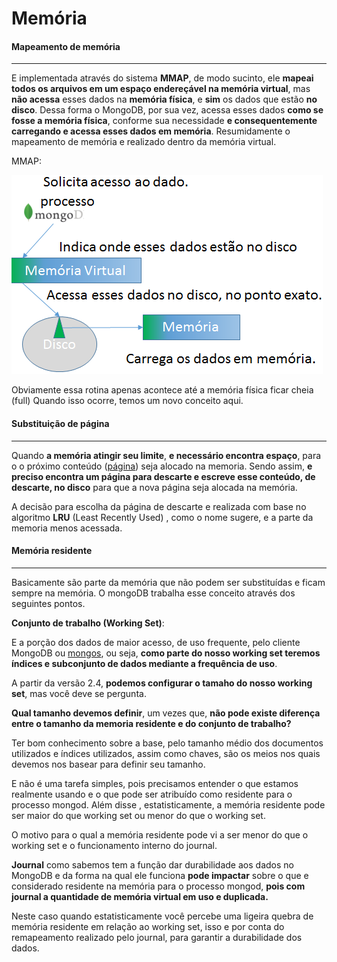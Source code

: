 # Memória

#### Mapeamento de memória
----------
E implementada através do sistema **MMAP**, de modo sucinto, ele **mapeai  todos os arquivos em um espaço endereçável na memória virtual**, mas **não acessa** esses dados na **memória física**, e **sim** os dados que estão **no disco**.
 Dessa forma o MongoDB, por sua vez, acessa esses dados **como se fosse a memória física**, conforme sua necessidade **e consequentemente carregando e acessa esses dados em memória**.
Resumidamente  o mapeamento de memória e realizado dentro da memória virtual.

MMAP: 

![mmap](https://github.com/VagnerSilva/MongoDB/blob/master/Perifericos/imgs/mmap.png)



Obviamente essa rotina apenas acontece até a memória física ficar cheia (full)
Quando isso ocorre, temos um novo conceito aqui.



#### Substituição de página
----------
Quando **a memória atingir seu limite**, **e necessário  encontra espaço**, para o o próximo conteúdo ([página](https://pt.wikipedia.org/wiki/Mem%C3%B3ria_paginada)) seja alocado na memoria.
Sendo assim, **e preciso encontra um página para descarte e escreve esse conteúdo, de descarte, no disco** para que a nova página seja alocada na memória.

A decisão para escolha da página de descarte e realizada com base no algoritmo **LRU**  (Least Recently Used) , como o nome sugere, e a parte da memoria menos acessada.

#### Memória residente
----------
Basicamente são parte da memória que não podem ser substituídas e ficam sempre na memória.
O mongoDB trabalha esse conceito através dos seguintes pontos.

**Conjunto de trabalho (Working Set)**:

E a porção dos dados de maior acesso, de uso frequente, pelo cliente MongoDB ou [mongos](https://docs.mongodb.org/manual/reference/program/mongos/), ou seja, **como parte do nosso working set teremos índices e subconjunto de dados mediante a frequência de uso**.

A partir da versão 2.4, **podemos configurar o tamaho do nosso working set**, mas você deve se pergunta. 

**Qual tamanho devemos definir**, um vezes que, **não pode existe diferença entre o tamanho da memoria residente e do conjunto de trabalho?**

Ter bom conhecimento sobre a base, pelo tamanho médio dos documentos utilizados e índices utilizados, assim como chaves, são os meios nos quais devemos nos basear para definir seu tamanho.

 E não é uma tarefa simples, pois precisamos entender o que estamos realmente usando e o que pode ser atribuído como residente para o processo mongod.
Além disse , estatisticamente, a memória residente pode ser maior do que working set ou menor do que o working set.

O motivo para o qual a memória residente pode vi a ser menor do que o working set e o funcionamento interno do journal.

**Journal** como sabemos tem a função dar durabilidade aos dados no MongoDB e da forma na qual ele funciona **pode impactar** sobre o que e considerado residente na memória para o processo mongod, **pois com journal a quantidade de memória virtual em uso e duplicada.**

Neste caso quando estatisticamente você percebe uma ligeira quebra de memória residente  em relação ao working set, isso e por conta do remapeamento realizado pelo journal, para garantir a durabilidade dos dados.




